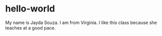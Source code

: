 # hello-world

My name is Jayda Souza.
I am from Virginia.
I like this class because she teaches at a good pace.
